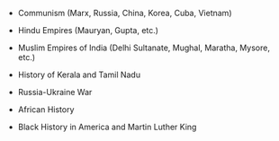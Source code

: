- Communism (Marx, Russia, China, Korea, Cuba, Vietnam)

- Hindu Empires (Mauryan, Gupta, etc.)
- Muslim Empires of India (Delhi Sultanate, Mughal, Maratha, Mysore, etc.)
- History of Kerala and Tamil Nadu
- Russia-Ukraine War

- African History
- Black History in America and Martin Luther King
